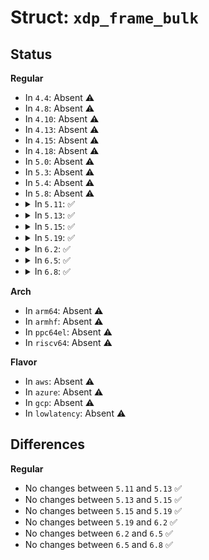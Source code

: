 # Struct: <code>xdp_frame_bulk</code>

## Status
<b>Regular</b>
<ul>
<li>
In <code>4.4</code>: Absent ⚠️
</li>
<li>
In <code>4.8</code>: Absent ⚠️
</li>
<li>
In <code>4.10</code>: Absent ⚠️
</li>
<li>
In <code>4.13</code>: Absent ⚠️
</li>
<li>
In <code>4.15</code>: Absent ⚠️
</li>
<li>
In <code>4.18</code>: Absent ⚠️
</li>
<li>
In <code>5.0</code>: Absent ⚠️
</li>
<li>
In <code>5.3</code>: Absent ⚠️
</li>
<li>
In <code>5.4</code>: Absent ⚠️
</li>
<li>
In <code>5.8</code>: Absent ⚠️
</li>
<li>
<details>
<summary>In <code>5.11</code>: ✅</summary>

```c
struct xdp_frame_bulk {
    int count;
    void *xa;
    void * q[16];
};
```
</details>
</li>
<li>
<details>
<summary>In <code>5.13</code>: ✅</summary>

```c
struct xdp_frame_bulk {
    int count;
    void *xa;
    void * q[16];
};
```
</details>
</li>
<li>
<details>
<summary>In <code>5.15</code>: ✅</summary>

```c
struct xdp_frame_bulk {
    int count;
    void *xa;
    void * q[16];
};
```
</details>
</li>
<li>
<details>
<summary>In <code>5.19</code>: ✅</summary>

```c
struct xdp_frame_bulk {
    int count;
    void *xa;
    void * q[16];
};
```
</details>
</li>
<li>
<details>
<summary>In <code>6.2</code>: ✅</summary>

```c
struct xdp_frame_bulk {
    int count;
    void *xa;
    void * q[16];
};
```
</details>
</li>
<li>
<details>
<summary>In <code>6.5</code>: ✅</summary>

```c
struct xdp_frame_bulk {
    int count;
    void *xa;
    void * q[16];
};
```
</details>
</li>
<li>
<details>
<summary>In <code>6.8</code>: ✅</summary>

```c
struct xdp_frame_bulk {
    int count;
    void *xa;
    void * q[16];
};
```
</details>
</li>
</ul>
<b>Arch</b>
<ul>
<li>
In <code>arm64</code>: Absent ⚠️
</li>
<li>
In <code>armhf</code>: Absent ⚠️
</li>
<li>
In <code>ppc64el</code>: Absent ⚠️
</li>
<li>
In <code>riscv64</code>: Absent ⚠️
</li>
</ul>
<b>Flavor</b>
<ul>
<li>
In <code>aws</code>: Absent ⚠️
</li>
<li>
In <code>azure</code>: Absent ⚠️
</li>
<li>
In <code>gcp</code>: Absent ⚠️
</li>
<li>
In <code>lowlatency</code>: Absent ⚠️
</li>
</ul>

## Differences
<b>Regular</b>
<ul>
<li>
No changes between <code>5.11</code> and <code>5.13</code> ✅
</li>
<li>
No changes between <code>5.13</code> and <code>5.15</code> ✅
</li>
<li>
No changes between <code>5.15</code> and <code>5.19</code> ✅
</li>
<li>
No changes between <code>5.19</code> and <code>6.2</code> ✅
</li>
<li>
No changes between <code>6.2</code> and <code>6.5</code> ✅
</li>
<li>
No changes between <code>6.5</code> and <code>6.8</code> ✅
</li>
</ul>

